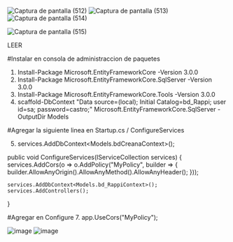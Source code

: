 ![Captura de pantalla (512)](https://user-images.githubusercontent.com/76067475/142832587-4f57da81-1330-4eb7-a751-bbcb750d7ee9.png)
![Captura de pantalla (513)](https://user-images.githubusercontent.com/76067475/142832597-94717b24-1e12-41c7-8fc7-a58bb3eb76f7.png)
![Captura de pantalla (514)](https://user-images.githubusercontent.com/76067475/142832609-ee19b7fd-e64f-4218-b2ae-342c44a04781.png)

![Captura de pantalla (515)](https://user-images.githubusercontent.com/76067475/142832616-7aec2645-ffb2-4bc9-80fa-3c3f55e5529a.png)

LEER

#Instalar en consola de administraccion de paquetes

1. Install-Package Microsoft.EntityFrameworkCore -Version 3.0.0
2. Install-Package Microsoft.EntityFrameworkCore.SqlServer -Version 3.0.0
3. Install-Package Microsoft.EntityFrameworkCore.Tools -Version 3.0.0
4. scaffold-DbContext "Data source=(local); Initial Catalog=bd_Rappi; user id=sa; password=castro;" Microsoft.EntityFrameworkCore.SqlServer -OutputDir Models


#Agregar la siguiente linea en Startup.cs /  ConfigureServices

5. services.AddDbContext<Models.bdCreanaContext>();


public void ConfigureServices(IServiceCollection services)
{
    services.AddCors(o => o.AddPolicy("MyPolicy", builder =>
    {
        builder.AllowAnyOrigin().AllowAnyMethod().AllowAnyHeader();
    }));

    services.AddDbContext<Models.bd_RappiContext>();
    services.AddControllers();
}

#Agregar en Configure
7.  app.UseCors("MyPolicy");

![image](https://user-images.githubusercontent.com/76067475/142833465-a7f5b39b-d67d-4aa4-97ba-69d35abcece4.png)
![image](https://user-images.githubusercontent.com/76067475/142833534-0ebbdacf-34fa-43c3-a123-9c6b45c01a29.png)
